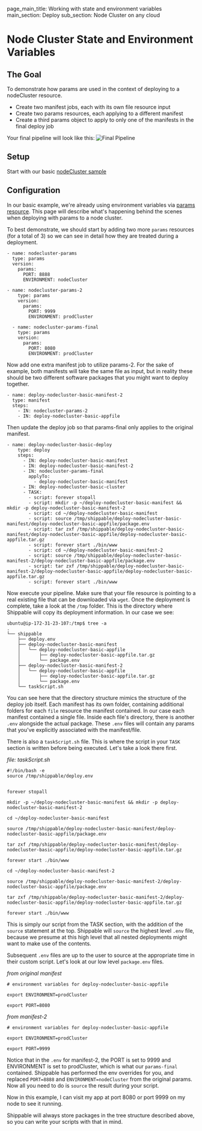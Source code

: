 page_main_title: Working with state and environment variables
main_section: Deploy
sub_section: Node Cluster on any cloud

# Node Cluster State and Environment Variables

## The Goal
To demonstrate how params are used in the context of deploying to a nodeCluster resource.

- Create two manifest jobs, each with its own file resource input
- Create two params resources, each applying to a different manifest
- Create a third params object to apply to only one of the manifests in the final deploy job

Your final pipeline will look like this:
<img src="../../images/deploy/nodecluster/state-env-final.png" alt="Final Pipeline">

## Setup
Start with our basic [nodeCluster sample](./vm-basic)

## Configuration
In our basic example, we're already using environment variables via [params resource](../platform/resource-params).  This page will describe what's happening behind the scenes when deploying with params to a node cluster.

To best demonstrate, we should start by adding two more `params` resources (for a total of 3) so we can see in detail how they are treated during a deployment.

```
- name: nodecluster-params
  type: params
  version:
    params:
      PORT: 8888
      ENVIRONMENT: nodeCluster

- name: nodecluster-params-2
    type: params
    version:
      params:
        PORT: 9999
        ENVIRONMENT: prodCluster

  - name: nodecluster-params-final
    type: params
    version:
      params:
        PORT: 8080
        ENVIRONMENT: prodCluster      
```

Now add one extra manifest job to utilize params-2. For the sake of example, both manifests will take the same file as input, but in reality these should be two different software packages that you might want to deploy together.
```
- name: deploy-nodecluster-basic-manifest-2
  type: manifest
  steps:
    - IN: nodecluster-params-2
    - IN: deploy-nodecluster-basic-appfile
```

Then update the deploy job so that params-final only applies to the original manifest.
```
- name: deploy-nodecluster-basic-deploy
    type: deploy
    steps:
      - IN: deploy-nodecluster-basic-manifest
      - IN: deploy-nodecluster-basic-manifest-2
      - IN: nodecluster-params-final
        applyTo:
          - deploy-nodecluster-basic-manifest
      - IN: deploy-nodecluster-basic-cluster
      - TASK:
        - script: forever stopall
        - script: mkdir -p ~/deploy-nodecluster-basic-manifest && mkdir -p deploy-nodecluster-basic-manifest-2
        - script: cd ~/deploy-nodecluster-basic-manifest
        - script: source /tmp/shippable/deploy-nodecluster-basic-manifest/deploy-nodecluster-basic-appfile/package.env
        - script: tar zxf /tmp/shippable/deploy-nodecluster-basic-manifest/deploy-nodecluster-basic-appfile/deploy-nodecluster-basic-appfile.tar.gz
        - script: forever start ./bin/www
        - script: cd ~/deploy-nodecluster-basic-manifest-2
        - script: source /tmp/shippable/deploy-nodecluster-basic-manifest-2/deploy-nodecluster-basic-appfile/package.env
        - script: tar zxf /tmp/shippable/deploy-nodecluster-basic-manifest-2/deploy-nodecluster-basic-appfile/deploy-nodecluster-basic-appfile.tar.gz
        - script: forever start ./bin/www
```

Now execute your pipeline. Make sure that your file resource is pointing to a real existing file that can be downloaded via `wget`.  Once the deployment is complete, take a look at the `/tmp` folder.  This is the directory where Shippable will copy its deployment information. In our case we see:
```
ubuntu@ip-172-31-23-107:/tmp$ tree -a
.
└── shippable
    ├── deploy.env
    ├── deploy-nodecluster-basic-manifest
    │   └── deploy-nodecluster-basic-appfile
    │       ├── deploy-nodecluster-basic-appfile.tar.gz
    │       └── package.env
    ├── deploy-nodecluster-basic-manifest-2
    │   └── deploy-nodecluster-basic-appfile
    │       ├── deploy-nodecluster-basic-appfile.tar.gz
    │       └── package.env
    └── taskScript.sh

```

You can see here that the directory structure mimics the structure of the deploy job itself.  Each manifest has its own folder, containing additional folders for each `file` resource the manifest contained. In our case each manifest contained a single file.  Inside each file's directory, there is another `.env` alongside the actual package.  These `.env` files will contain any params that you've explicitly associated with the manifest/file.

There is also a `taskScript.sh` file.  This is where the script in your `TASK` section is written before being executed.  Let's take a look there first.

*file: taskScript.sh*
```
#!/bin/bash -e
source /tmp/shippable/deploy.env


forever stopall

mkdir -p ~/deploy-nodecluster-basic-manifest && mkdir -p deploy-nodecluster-basic-manifest-2

cd ~/deploy-nodecluster-basic-manifest

source /tmp/shippable/deploy-nodecluster-basic-manifest/deploy-nodecluster-basic-appfile/package.env

tar zxf /tmp/shippable/deploy-nodecluster-basic-manifest/deploy-nodecluster-basic-appfile/deploy-nodecluster-basic-appfile.tar.gz

forever start ./bin/www

cd ~/deploy-nodecluster-basic-manifest-2

source /tmp/shippable/deploy-nodecluster-basic-manifest-2/deploy-nodecluster-basic-appfile/package.env

tar zxf /tmp/shippable/deploy-nodecluster-basic-manifest-2/deploy-nodecluster-basic-appfile/deploy-nodecluster-basic-appfile.tar.gz

forever start ./bin/www

```

This is simply our script from the TASK section, with the addition of the `source` statement at the top.  Shippable will `source` the highest level `.env` file, because we presume at this high level that all nested deployments might want to make use of the contents.

Subsequent `.env` files are up to the user to source at the appropriate time in their custom script.  Let's look at our low level `package.env` files.

*from original manifest*
```
# environment variables for deploy-nodecluster-basic-appfile

export ENVIRONMENT=prodCluster

export PORT=8080
```
*from manifest-2*
```
# environment variables for deploy-nodecluster-basic-appfile

export ENVIRONMENT=prodCluster

export PORT=9999
```

Notice that in the `.env` for manifest-2, the PORT is set to 9999 and ENVIRONMENT is set to prodCluster, which is what our `params-final` contained.  Shippable has performed the env overrides for you, and replaced `PORT=8888` and `ENVIRONMENT=nodeCluster` from the original params.  Now all you need to do is `source` the result during your script.

Now in this example, I can visit my app at port 8080 or port 9999 on my node to see it running.

Shippable will always store packages in the tree structure described above, so you can write your scripts with that in mind.
